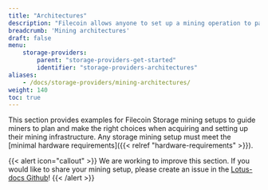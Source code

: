 ```yaml
---
title: "Architectures"
description: "Filecoin allows anyone to set up a mining operation to participate in a global, distributed storage market."
breadcrumb: 'Mining architectures'
draft: false
menu:
    storage-providers:
        parent: "storage-providers-get-started"
        identifier: "storage-providers-architectures"
aliases:
    - /docs/storage-providers/mining-architectures/
weight: 140
toc: true
---
```


This section provides examples for Filecoin Storage mining setups to guide miners to plan and make the right choices when acquiring and setting up their mining infrastructure. Any storage mining setup must meet the [minimal hardware requirements]({{< relref "hardware-requirements" >}}).

{{< alert icon="callout" >}}
We are working to improve this section. If you would like to share your mining setup, please create an issue in the [Lotus-docs Github](https://github.com/filecoin-project/lotus-docs/issues)!
{{< /alert >}}
